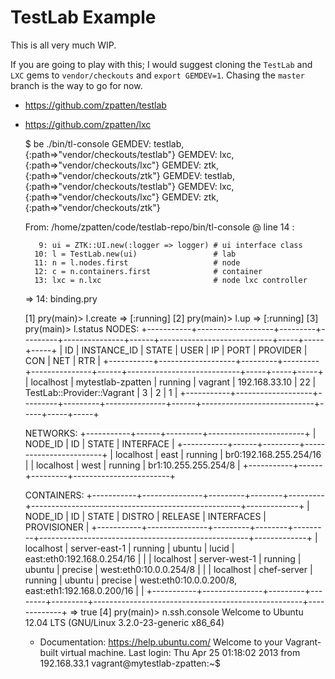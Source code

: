 # TestLab Example

This is all very much WIP.

If you are going to play with this; I would suggest cloning the `TestLab` and `LXC` gems to `vendor/checkouts` and `export GEMDEV=1`.  Chasing the `master` branch is the way to go for now.

* https://github.com/zpatten/testlab
* https://github.com/zpatten/lxc


    $ be ./bin/tl-console
      GEMDEV:                          testlab, {:path=>"vendor/checkouts/testlab"}
      GEMDEV:                              lxc, {:path=>"vendor/checkouts/lxc"}
      GEMDEV:                              ztk, {:path=>"vendor/checkouts/ztk"}
      GEMDEV:                          testlab, {:path=>"vendor/checkouts/testlab"}
      GEMDEV:                              lxc, {:path=>"vendor/checkouts/lxc"}
      GEMDEV:                              ztk, {:path=>"vendor/checkouts/ztk"}

    From: /home/zpatten/code/testlab-repo/bin/tl-console @ line 14 :

         9: ui = ZTK::UI.new(:logger => logger) # ui interface class
        10: l = TestLab.new(ui)                 # lab
        11: n = l.nodes.first                   # node
        12: c = n.containers.first              # container
        13: lxc = n.lxc                         # node lxc controller
     => 14: binding.pry

    [1] pry(main)> l.create
    => [:running]
    [2] pry(main)> l.up
    => [:running]
    [3] pry(main)> l.status
    NODES:
    +-----------+-------------------+---------+---------+---------------+------+----------------------------+-----+-----+-----+
    | ID        | INSTANCE_ID       | STATE   | USER    | IP            | PORT | PROVIDER                   | CON | NET | RTR |
    +-----------+-------------------+---------+---------+---------------+------+----------------------------+-----+-----+-----+
    | localhost | mytestlab-zpatten | running | vagrant | 192.168.33.10 | 22   | TestLab::Provider::Vagrant | 3   | 2   | 1   |
    +-----------+-------------------+---------+---------+---------------+------+----------------------------+-----+-----+-----+

    NETWORKS:
    +-----------+------+---------+------------------------+
    | NODE_ID   | ID   | STATE   | INTERFACE              |
    +-----------+------+---------+------------------------+
    | localhost | east | running | br0:192.168.255.254/16 |
    | localhost | west | running | br1:10.255.255.254/8   |
    +-----------+------+---------+------------------------+

    CONTAINERS:
    +-----------+---------------+---------+--------+---------+----------------------------------------------------+-------------+
    | NODE_ID   | ID            | STATE   | DISTRO | RELEASE | INTERFACES                                         | PROVISIONER |
    +-----------+---------------+---------+--------+---------+----------------------------------------------------+-------------+
    | localhost | server-east-1 | running | ubuntu | lucid   | east:eth0:192.168.0.254/16                         |             |
    | localhost | server-west-1 | running | ubuntu | precise | west:eth0:10.0.0.254/8                             |             |
    | localhost | chef-server   | running | ubuntu | precise | west:eth0:10.0.0.200/8, east:eth1:192.168.0.200/16 |             |
    +-----------+---------------+---------+--------+---------+----------------------------------------------------+-------------+
    => true
    [4] pry(main)> n.ssh.console
    Welcome to Ubuntu 12.04 LTS (GNU/Linux 3.2.0-23-generic x86_64)

     * Documentation:  https://help.ubuntu.com/
    Welcome to your Vagrant-built virtual machine.
    Last login: Thu Apr 25 01:18:02 2013 from 192.168.33.1
    vagrant@mytestlab-zpatten:~$
